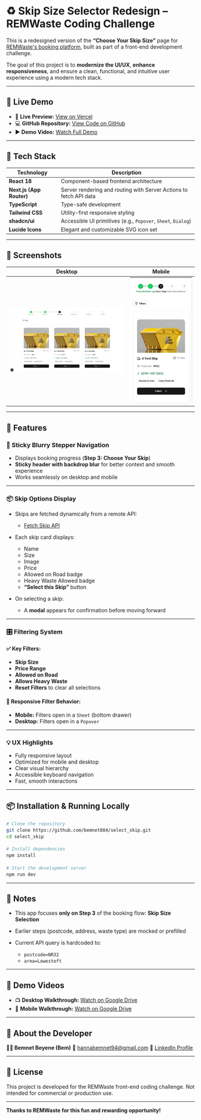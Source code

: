 # ♻️ Skip Size Selector Redesign – REMWaste Coding Challenge

This is a redesigned version of the **“Choose Your Skip Size”** page for [REMWaste's booking platform](https://wewantwaste.co.uk/), built as part of a front-end development challenge.

The goal of this project is to **modernize the UI/UX**, **enhance responsiveness**, and ensure a clean, functional, and intuitive user experience using a modern tech stack.

---

## 🚀 Live Demo

- 🔗 **Live Preview:** [View on Vercel](https://select-skip.vercel.app/)
- 💻 **GitHub Repository:** [View Code on GitHub](https://github.com/bemnet884/select_skip)
- ▶️ **Demo Video:** [Watch Full Demo](https://drive.google.com/file/d/1r-Lvye_hbd91jwzCIRt5IBg5-IELg841/view?usp=sharing)

---

## 🧰 Tech Stack

| Technology        | Description |
|------------------|-------------|
| **React 18**      | Component-based frontend architecture |
| **Next.js (App Router)** | Server rendering and routing with Server Actions to fetch API data |
| **TypeScript**    | Type-safe development |
| **Tailwind CSS**  | Utility-first responsive styling |
| **shadcn/ui**     | Accessible UI primitives (e.g., `Popover`, `Sheet`, `Dialog`) |
| **Lucide Icons**  | Elegant and customizable SVG icon set |

---

## 📸 Screenshots

| Desktop | Mobile |
|--------|--------|
| ![Desktop Screenshot](./public/screenshots/skipselection.png) | ![Mobile Screenshot](./public/screenshots/skipmobile1.jpg) |

---

## 🧩 Features

### 🧭 Sticky Blurry Stepper Navigation

- Displays booking progress (**Step 3: Choose Your Skip**)
- **Sticky header with backdrop blur** for better context and smooth experience
- Works seamlessly on desktop and mobile

---

### 📦 Skip Options Display

- Skips are fetched dynamically from a remote API:
  - [Fetch Skip API](https://app.wewantwaste.co.uk/api/skips/by-location?postcode=NR32&area=Lowestoft)
- Each skip card displays:
  - Name
  - Size
  - Image
  - Price
  - Allowed on Road badge
  - Heavy Waste Allowed badge
  - **“Select this Skip”** button

- On selecting a skip:
  - A **modal** appears for confirmation before moving forward

---

### 🎛️ Filtering System

#### ✅ Key Filters:
- **Skip Size**
- **Price Range**
- **Allowed on Road**
- **Allows Heavy Waste**
- **Reset Filters** to clear all selections

#### 📱 Responsive Filter Behavior:
- **Mobile:** Filters open in a `Sheet` (bottom drawer)
- **Desktop:** Filters open in a `Popover`

---

### 💡 UX Highlights

- Fully responsive layout
- Optimized for mobile and desktop
- Clear visual hierarchy
- Accessible keyboard navigation
- Fast, smooth interactions

---

## 📦 Installation & Running Locally

```bash
# Clone the repository
git clone https://github.com/bemnet884/select_skip.git
cd select_skip

# Install dependencies
npm install

# Start the development server
npm run dev
````

---

## 📌 Notes

* This app focuses **only on Step 3** of the booking flow: **Skip Size Selection**
* Earlier steps (postcode, address, waste type) are mocked or prefilled
* Current API query is hardcoded to:

  * `postcode=NR32`
  * `area=Lowestoft`

---

## 🎥 Demo Videos

* 📺 **Desktop Walkthrough:** [Watch on Google Drive](https://drive.google.com/file/d/1r-Lvye_hbd91jwzCIRt5IBg5-IELg841/view?usp=sharing)
* 📱 **Mobile Walkthrough:** [Watch on Google Drive](https://drive.google.com/file/d/1wM2z1RCoKn5EO2K5iqmA949bL2ziv1Sa/view?usp=sharing)

---

## 🙋 About the Developer

**👨‍💻 Bemnet Beyene (Bem)**
📧 [hannabemnet94@gmail.com](mailto:hannabemnet94@gmail.com)
🔗 [LinkedIn Profile](https://www.linkedin.com/in/bemnetbeyene)

---

## 📝 License

This project is developed for the REMWaste front-end coding challenge.
Not intended for commercial or production use.

---

**Thanks to REMWaste for this fun and rewarding opportunity!**
